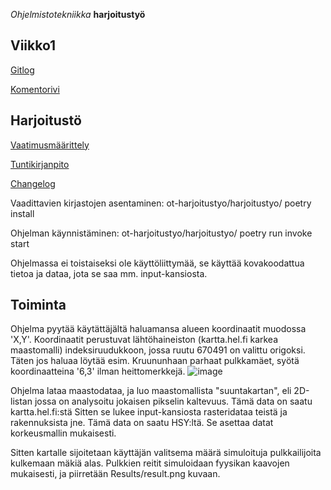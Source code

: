 *Ohjelmistotekniikka* **harjoitustyö**

## Viikko1

[Gitlog](https://github.com/pietarni/ot-harjoitustyo/blob/master/laskarit/viikko1/gitlog.txt)

[Komentorivi](https://github.com/pietarni/ot-harjoitustyo/blob/master/laskarit/viikko1/komentorivi.txt)


## Harjoitustö

[Vaatimusmäärittely](https://github.com/pietarni/ot-harjoitustyo/blob/master/harjoitustyo/dokumentaatio/vaatimusmaarittely.md)

[Tuntikirjanpito](https://github.com/pietarni/ot-harjoitustyo/blob/master/harjoitustyo/dokumentaatio/tuntikirjanpito.md)

[Changelog](https://github.com/pietarni/ot-harjoitustyo/blob/master/harjoitustyo/dokumentaatio/changelog.md)

Vaadittavien kirjastojen asentaminen:
ot-harjoitustyo/harjoitustyo/ poetry install

Ohjelman käynnistäminen:
ot-harjoitustyo/harjoitustyo/ poetry run invoke start

Ohjelmassa ei toistaiseksi ole käyttöliittymää, se käyttää kovakoodattua tietoa ja dataa, jota se saa mm. input-kansiosta.

## Toiminta
Ohjelma pyytää käytättäjältä haluamansa alueen koordinaatit muodossa 'X,Y'.
Koordinaatit perustuvat lähtöhaineiston (kartta.hel.fi karkea maastomalli) indeksiruudukkoon, jossa ruutu 670491 on valittu origoksi. Täten jos haluaa löytää esim. Kruununhaan parhaat pulkkamäet, syötä koordinaatteina '6,3' ilman heittomerkkejä.
![image](https://user-images.githubusercontent.com/117778910/206023530-43be47f0-ee78-4930-abe1-4cace009fbc8.png)

Ohjelma lataa maastodataa, ja luo maastomallista "suuntakartan", eli 2D-listan jossa on analysoitu jokaisen pikselin kaltevuus. Tämä data on saatu kartta.hel.fi:stä
Sitten se lukee input-kansiosta rasteridataa teistä ja rakennuksista jne. Tämä data on saatu HSY:ltä. Se asettaa datat korkeusmallin mukaisesti.

Sitten kartalle sijoitetaan käyttäjän valitsema määrä simuloituja pulkkailijoita kulkemaan mäkiä alas. Pulkkien reitit simuloidaan fyysikan kaavojen mukaisesti, ja piirretään Results/result.png kuvaan.
